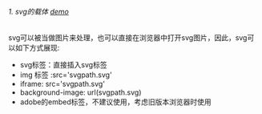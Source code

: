 ###### 1. svg的载体 [demo](./code/demo1.html)
svg可以被当做图片来处理，也可以直接在浏览器中打开svg图片，因此，svg可以如下方式展现:

 - svg标签：直接插入svg标签
 - img 标签 :src='svgpath.svg'
 - iframe: src='svgpath.svg'
 - background-image: url(svgpath.svg)
 - adobe的embed标签，不建议使用，考虑旧版本浏览器时使用